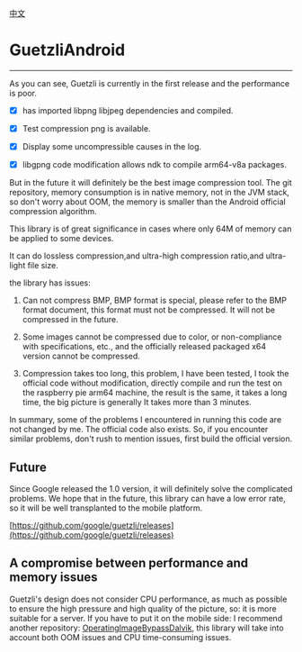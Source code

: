 [中文](https://github.com/BruceWind/GuetzliAndroid/blob/master/README_zh.md)

# GuetzliAndroid
-----------------------------------------
As you can see, Guetzli is currently in the first release and the performance is poor.


 - [x] has imported libpng libjpeg dependencies and compiled.
 - [x] Test compression png is available.
 - [x] Display some uncompressible causes in the log.
 - [x] libgpng code modification allows ndk to compile arm64-v8a packages.



But in the future it will definitely be the best image compression tool.
The git repository, memory consumption is in native memory, not in the JVM stack, so don't worry about OOM, the memory is smaller than the Android official compression algorithm.

This library is of great significance in cases where only 64M of memory can be applied to some devices.

It can do lossless compression,and ultra-high compression ratio,and ultra-light file size.


the library has issues:

1. Can not compress BMP, BMP format is special, please refer to the BMP format document, this format must not be compressed. It will not be compressed in the future.

2. Some images cannot be compressed due to color, or non-compliance with specifications, etc., and the officially released packaged x64 version cannot be compressed.

3. Compression takes too long, this problem, I have been tested, I took the official code without modification, directly compile and run the test on the raspberry pie arm64 machine, the result is the same, it takes a long time, the big picture is generally It takes more than 3 minutes.


In summary, some of the problems I encountered in running this code are not changed by me. The official code also exists.
So, if you encounter similar problems, don't rush to mention issues, first build the official version.


## Future
Since Google released the 1.0 version, it will definitely solve the complicated problems. We hope that in the future, this library can have a low error rate, so it will be well transplanted to the mobile platform.


[https://github.com/google/guetzli/releases](https://github.com/google/guetzli/releases)



## A compromise between performance and memory issues

Guetzli's design does not consider CPU performance, as much as possible to ensure the high pressure and high quality of the picture, so: it is more suitable for a server.
If you have to put it on the mobile side: I recommend another repository: [OperatingImageBypassDalvik](https://github.com/weizongwei5/OperatingImageBypassDalvik), this library will take into account both OOM issues and CPU time-consuming issues.